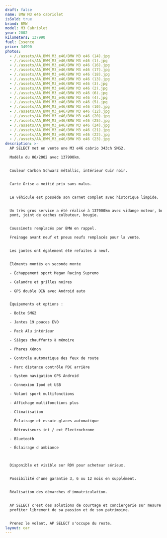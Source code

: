 ```yaml
---
draft: false
name: BMW M3 e46 cabriolet
isSold: true
brand: BMW
model: M3 Cabriolet
year: 2002
kilometers: 137990
fuel: Essence
price: 34990
photos:
  - /./assets/AA_BWM_M3_e46/BMW M3 e46 (14).jpg
  - /./assets/AA_BWM_M3_e46/BMW M3 e46 (1).jpg
  - /./assets/AA_BWM_M3_e46/BMW M3 e46 (16).jpg
  - /./assets/AA_BWM_M3_e46/BMW M3 e46 (17).jpg
  - /./assets/AA_BWM_M3_e46/BMW M3 e46 (18).jpg
  - /./assets/AA_BWM_M3_e46/BMW M3 e46 (13).jpg
  - /./assets/AA_BWM_M3_e46/BMW M3 e46 (3).jpg
  - /./assets/AA_BWM_M3_e46/BMW M3 e46 (2).jpg
  - /./assets/AA_BWM_M3_e46/BMW M3 e46 (6).jpg
  - /./assets/AA_BWM_M3_e46/BMW M3 e46 (4).jpg
  - /./assets/AA_BWM_M3_e46/BMW M3 e46 (5).jpg
  - /./assets/AA_BWM_M3_e46/BMW M3 e46 (10).jpg
  - /./assets/AA_BWM_M3_e46/BMW M3 e46 (12).jpg
  - /./assets/AA_BWM_M3_e46/BMW M3 e46 (20).jpg
  - /./assets/AA_BWM_M3_e46/BMW M3 e46 (25).jpg
  - /./assets/AA_BWM_M3_e46/BMW M3 e46 (24).jpg
  - /./assets/AA_BWM_M3_e46/BMW M3 e46 (21).jpg
  - /./assets/AA_BWM_M3_e46/BMW M3 e46 (22).jpg
  - /./assets/AA_BWM_M3_e46/BMW M3 e46 (23).jpg
description: >-
  AP SELECT met en vente une M3 e46 cabrio 343ch SMG2.

  Modèle du 06/2002 avec 137990km.


  Couleur Carbon Schwarz métallic, intérieur Cuir noir.


  Carte Grise a moitié prix sans malus.


  Le véhicule est possède son carnet complet avec historique limpide.


  Un très gros service a été réalisé à 137000km avec vidange moteur, boîte SMG,
  pont, joint de caches culbuteur, bougie.


  Coussinets remplacés par BMW en rappel.

  Freinage avant neuf et pneus neufs remplacés pour la vente.


  Les jantes ont également été refaites à neuf.


  Éléments montés en seconde monte

  - Échappement sport Megan Racing Supremo

  - Calandre et grilles noires

  - GPS double DIN avec Android auto


  Équipements et options :

  - Boîte SMG2

  - Jantes 19 pouces EVO

  - Pack Alu intérieur

  - Sièges chauffants à mémoire

  - Phares Xénon

  - Controle automatique des feux de route

  - Parc distance contrôle PDC arrière

  - System navigation GPS Android

  - Connexion Ipod et USB

  - Volant sport multifonctions

  - Affichage multifonctions plus

  - Climatisation

  - Éclairage et essuie-glaces automatique

  - Rétroviseurs int / ext Electrochrome

  - Bluetooth

  - Éclairage d ambiance



  Disponible et visible sur RDV pour acheteur sérieux.


  Possibilité d'une garantie 3, 6 ou 12 mois en supplément.


  Réalisation des démarches d'immatriculation.


  AP SELECT c'est des solutions de courtage et conciergerie sur mesure pour
  profiter librement de sa passion et de son patrimoine.


  Prenez le volant, AP SELECT s'occupe du reste.
layout: car
---
```


